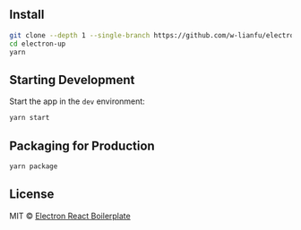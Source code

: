 ## Install

```bash
git clone --depth 1 --single-branch https://github.com/w-lianfu/electron-up.git
cd electron-up
yarn
```

## Starting Development

Start the app in the `dev` environment:

```bash
yarn start
```

## Packaging for Production

```bash
yarn package
```

## License

MIT © [Electron React Boilerplate](https://github.com/w-lianfu/electron-up)

